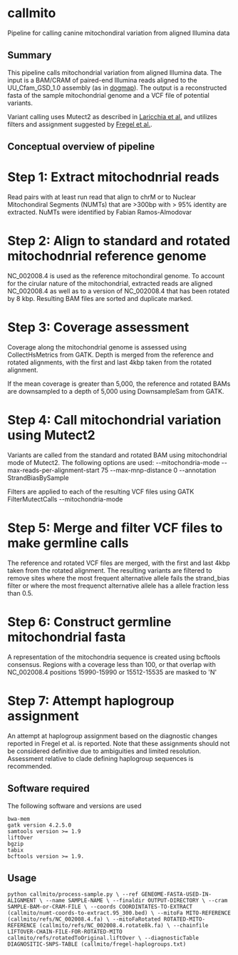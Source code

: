 # callmito

Pipeline for calling canine mitochondiral variation from aligned Illumina data


## Summary

This pipeline calls mitochondrial variation from aligned Illumina data. The input is 
a BAM/CRAM of paired-end Illumina reads aligned to the UU_Cfam_GSD_1.0 assembly (as in 
[dogmap](https://github.com/jmkidd/dogmap)). The output is a reconstructed fasta of the 
sample mitochondrial genome and a VCF file of potential variants. 

Variant calling uses Mutect2 as described in [Laricchia et al.](https://genome.cshlp.org/content/early/2022/01/24/gr.276013.121.abstract)
and utilizes filters and assignment suggested by [Fregel et al.](https://pubmed.ncbi.nlm.nih.gov/25869968/).

## Conceptual overview of pipeline

# Step 1: Extract mitochodnrial reads
Read pairs with at least run read that align to chrM or to Nuclear Mitochondiral Segments 
(NUMTs) that are >300bp with > 95% identity are extracted.  NuMTs were identified by
Fabian Ramos-Almodovar 

# Step 2: Align to standard and rotated mitochodnrial reference genome
NC_002008.4 is used as the reference mitochondiral genome. To account for the cirular nature
of the mitochondrial, extracted reads are aligned NC_002008.4 as well as to a version of 
NC_002008.4 that has been rotated by 8 kbp. Resulting BAM files are sorted and duplicate marked.

# Step 3: Coverage assessment
Coverage along the mitochondrial genome is assessed using CollectHsMetrics from GATK. Depth is
merged from the reference and rotated alignments, with the first and last 4kbp taken from
the rotated alignment.

If the mean coverage is greater than 5,000, the reference and rotated BAMs are downsampled
to a depth of 5,000 using DownsampleSam from GATK.

# Step 4: Call mitochondrial variation using Mutect2
Variants are called from the standard and rotated BAM using mitochondrial mode of Mutect2.
The following options are used: --mitochondria-mode --max-reads-per-alignment-start 75 --max-mnp-distance 0 --annotation StrandBiasBySample

Filters are applied to each of the resulting VCF files using GATK FilterMutectCalls --mitochondria-mode

# Step 5: Merge and filter VCF files to make germline calls
The reference and rotated VCF files are merged, with the  first and last 4kbp taken from
the rotated alignment. The resulting variants are filtered to remove sites where the most
frequent alternative allele fails the strand_bias filter or where the most frequenct alternative
allele has a allele fraction less than 0.5. 

# Step 6: Construct germline mitochondrial fasta 
A representation of the mitochondria sequence is created using bcftools consensus. Regions with
a coverage less than 100, or that overlap with NC_002008.4 positions 15990-15990 or 15512-15535
are masked to 'N'

# Step 7: Attempt haplogroup assignment
An attempt at haplogroup assignment based on the diagnostic changes reported in Fregel et al.
is reported. Note that these assignments should not be considered definitive due to ambiguities
and limited resolution. Assessment relative to clade defining haplogroup sequences is recommended.




## Software required

The following software and versions are used
```
bwa-mem
gatk version 4.2.5.0
samtools version >= 1.9
liftOver
bgzip
tabix
bcftools version >= 1.9.
```

## Usage
`
python callmito/process-sample.py \
--ref GENEOME-FASTA-USED-IN-ALIGNMENT \
--name SAMPLE-NAME \
--finaldir OUTPUT-DIRECTORY \
--cram SAMPLE-BAM-or-CRAM-FILE \
--coords COORDINTATES-TO-EXTRACT (callmito/numt-coords-to-extract.95_300.bed) \
--mitoFa MITO-REFERENCE (callmito/refs/NC_002008.4.fa) \
--mitoFaRotated ROTATED-MITO-REFERENCE (callmito/refs/NC_002008.4.rotate8k.fa) \
--chainfile LIFTOVER-CHAIN-FILE-FOR-ROTATED-MITO callmito/refs/rotatedToOriginal.liftOver \
--diagnosticTable  DIAGNOSITIC-SNPS-TABLE (callmito/fregel-haplogroups.txt)
`




